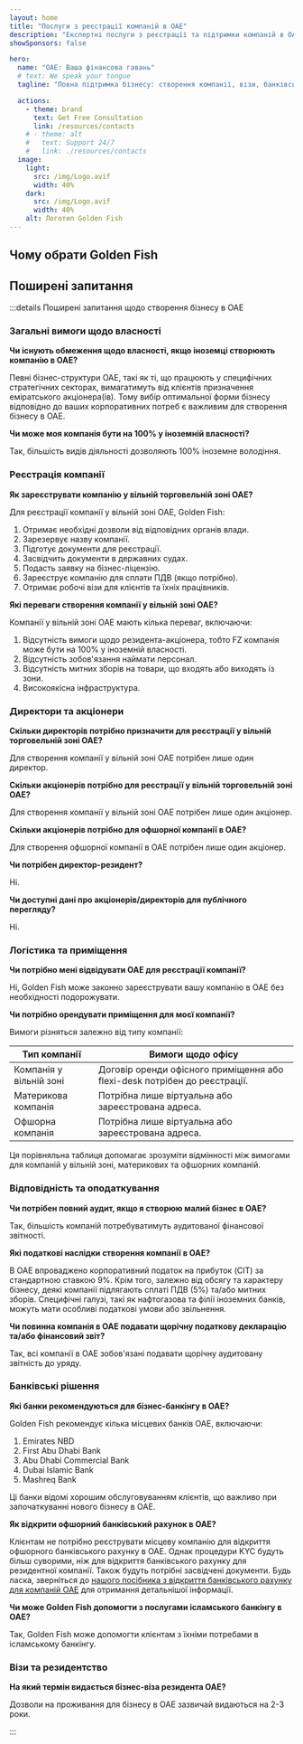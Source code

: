 ```yaml
---
layout: home
title: "Послуги з реєстрації компаній в ОАЕ"
description: "Експертні послуги з реєстрації та підтримки компаній в ОАЕ. Створення компанії, банківські послуги, податкове та юридичне супроводження, візова підтримка. Оплата тільки після схвалення."
showSponsors: false

hero:
  name: "ОАЕ: Ваша фінансова гавань"
  # text: We speak your tongue
  tagline: "Повна підтримка бізнесу: створення компанії, візи, банківські послуги. <span class='hl'>Немає результату — немає оплати</span>."

  actions:
    - theme: brand
      text: Get Free Consultation
      link: /resources/contacts
    # - theme: alt
    #   text: Support 24/7
    #   link: ./resources/contacts
  image:
    light:
      src: /img/Logo.avif
      width: 40%
    dark:
      src: /img/Logo.avif
      width: 40%
    alt: Логотип Golden Fish
---
```


<FeatureCards :features="[
  {
    title: 'Посібник зі створення компанії',
    details: 'Повний посібник зі створення компаній у **Free Zone, offshore, mainland, branch**.',
    items: [
      '100% іноземна власність доступна у Free Zones та Mainland',
      'Низькі податкові ставки - лише 9% корпоративного податку',
      'Відсутність валютного контролю - легка репатріація капіталу'
    ],
    linkText: 'Learn more',
    link: '/uae-business/offer/company-registration/',
    icon: {
      light: '/img/iStock-2051326997.avif',
      dark: '/img/iStock-1448478309.jpg',
      alt: 'Посібник зі створення компанії'
    }
  },
  {
    title: 'Відкриття банківського рахунку',
    details: 'Легко відкривайте бізнес або особисті банківські рахунки в надійних банках ОАЕ.',
    items: [
      'Повний спектр PRO-послуг для державних погоджень',
      'Повний пакет банківського обслуговування',
      '**96% успішних справ**',
    ],
    linkText: 'Learn more',
    link: '/uae-business/offer/banking/',
    icon: {
      light: '/img/iStock-2153786564.avif',
      dark: '/img/iStock-2166793628.avif',
      alt: 'Банківські послуги'
    }
  },
  {
    title: 'Golden Visa та резидентство',
    details: 'Отримайте **Golden Visa** ОАЕ для довгострокового проживання через простий процес подання.',
    items: [
      '**Не потрібно в\'їжджати в ОАЕ кожні 6 місяців**',
      '10-річна дійсність з можливістю продовження при збереженні кваліфікаційних умов',
      '92% успішних справ',
    ],
    linkText: 'Learn more',
    link: '/uae-business/offer/golden-visa/',
    icon: {
      light: '/img/iStock-1312241253.avif',
      dark: '/img/ILONMASKID.webp',
      alt: 'Візові послуги'
    }
  },
]" />

<FeatureCards :features="[
  {
    title: 'Послуги з комплаєнсу',
    details: 'Наші експерти проведуть вас через складні регуляторні вимоги ОАЕ, включаючи звіти ESR та подання UBO.',
    items: [],
    linkText: 'Learn more',
    link: '/uae-business/company-registration/Protect-Your-Business',
    icon: {
      light: '/img/iStock-1299393716.avif',
      dark: '/img/iStock-2149731304.avif',
      alt: 'Послуги з комплаєнсу'
    }
  },
  {
    title: 'Корпоративний податок і ПДВ',
    details: 'Експертні консультації забезпечують відповідність зобов\'язанням з корпоративного податку та ПДВ перед Federal Tax Authority (FTA).',
    items: [],
    linkText: 'Learn more',
    link: '/uae-business/company-registration/accounting-legal',
    icon: {
      light: '/img/iStock-1018285934.avif',
      dark: '/img/iStock-584576538.avif',
      alt: 'Податкові послуги'
    }
  },
  {
    title: 'Юридичні послуги',
    details: 'Юридична команда консультує щодо законодавства ОАЕ у сфері злиття та поглинання, корпоративної реструктуризації, фінансування та вирішення спорів.',
    items: [],
    linkText: 'Learn more',
    link: '/uae-business/company-registration/Protect-Your-Business',
    icon: {
      light: '/img/iStock-650045508.avif',
      dark: '/img/iStock-1498627598.avif',
      alt: 'Юридичні послуги'
    }
  },
  {
    title: 'Бухгалтерський облік і зарплата',
    details: 'Наші бухгалтери керують фінансами, надаючи послуги бухгалтерського обліку, звірки, нарахування зарплати та підтримки аудиту, економлячи витрати на найм.',
    items: [],
    linkText: 'Learn more',
    link: '/resources/contacts',
    icon: {
      light: '/img/iStock-1022793868.avif',
      dark: '/img/iStock-1320130292.jpg',
      alt: 'Бухгалтерські послуги'
    }
  },
]" />

## Чому обрати Golden Fish

<BenefitsList :features="[
  {
    icon: '🏢',
    title: 'Локальна експертиза в ОАЕ',
    text: 'Професійні спеціалісти в Дубаї надають експертний супровід на кожному етапі процесу.'
  },
  {
    icon: '📊',
    title: 'Доведений рівень успіху',
    text: 'Понад 90% схвалених заявок із сотнями виданих віз, банківських рахунків та реєстрацій компаній через наше преміум-обслуговування.'
  },
  {
    icon: '💸',
    title: '**Оплата за результатом**',
    text: '[Оплата тільки після схвалення](/uae-business/benefits/success-based-fees). Повна прозорість без прихованих витрат.'
  },
]" />

## Поширені запитання

:::details Поширені запитання щодо створення бізнесу в ОАЕ

### Загальні вимоги щодо власності

**Чи існують обмеження щодо власності, якщо іноземці створюють компанію в ОАЕ?**

Певні бізнес-структури ОАЕ, такі як ті, що працюють у специфічних стратегічних секторах, вимагатимуть від клієнтів призначення еміратського акціонера(ів). Тому вибір оптимальної форми бізнесу відповідно до ваших корпоративних потреб є важливим для створення бізнесу в ОАЕ.

**Чи може моя компанія бути на 100% у іноземній власності?**

Так, більшість видів діяльності дозволяють 100% іноземне володіння.

### Реєстрація компанії

**Як зареєструвати компанію у вільній торговельній зоні ОАЕ?**

Для реєстрації компанії у вільній зоні ОАЕ, Golden Fish:

1. Отримає необхідні дозволи від відповідних органів влади.
2. Зарезервує назву компанії.
3. Підготує документи для реєстрації.
4. Засвідчить документи в державних судах.
5. Подасть заявку на бізнес-ліцензію.
6. Зареєструє компанію для сплати ПДВ (якщо потрібно).
7. Отримає робочі візи для клієнтів та їхніх працівників.

**Які переваги створення компанії у вільній зоні ОАЕ?**

Компанії у вільній зоні ОАЕ мають кілька переваг, включаючи:

1. Відсутність вимоги щодо резидента-акціонера, тобто FZ компанія може бути на 100% у іноземній власності.
2. Відсутність зобов'язання наймати персонал.
3. Відсутність митних зборів на товари, що входять або виходять із зони.
4. Високоякісна інфраструктура.

### Директори та акціонери

**Скільки директорів потрібно призначити для реєстрації у вільній торговельній зоні ОАЕ?**

Для створення компанії у вільній зоні ОАЕ потрібен лише один директор.

**Скільки акціонерів потрібно для реєстрації у вільній торговельній зоні ОАЕ?**

Для створення компанії у вільній зоні ОАЕ потрібен лише один акціонер.

**Скільки акціонерів потрібно для офшорної компанії в ОАЕ?**

Для створення офшорної компанії в ОАЕ потрібен лише один акціонер.

**Чи потрібен директор-резидент?**

Ні.

**Чи доступні дані про акціонерів/директорів для публічного перегляду?**

Ні.

### Логістика та приміщення

**Чи потрібно мені відвідувати ОАЕ для реєстрації компанії?**

Ні, Golden Fish може законно зареєструвати вашу компанію в ОАЕ без необхідності подорожувати.

**Чи потрібно орендувати приміщення для моєї компанії?**

Вимоги різняться залежно від типу компанії:

| Тип компанії | Вимоги щодо офісу |
| ----------------- | --------------------------------------------------------------------------------------- |
| Компанія у вільній зоні | Договір оренди офісного приміщення або flexi-desk потрібен до реєстрації. |
| Материкова компанія | Потрібна лише віртуальна або зареєстрована адреса. |
| Офшорна компанія | Потрібна лише віртуальна або зареєстрована адреса. |

Ця порівняльна таблиця допомагає зрозуміти відмінності між вимогами для компаній у вільній зоні, материкових та офшорних компаній.

### Відповідність та оподаткування

**Чи потрібен повний аудит, якщо я створюю малий бізнес в ОАЕ?**

Так, більшість компаній потребуватимуть аудитованої фінансової звітності.

**Які податкові наслідки створення компанії в ОАЕ?**

В ОАЕ впроваджено корпоративний податок на прибуток (CIT) за стандартною ставкою 9%. Крім того, залежно від обсягу та характеру бізнесу, деякі компанії підлягають сплаті ПДВ (5%) та/або митних зборів. Специфічні галузі, такі як нафтогазова та філії іноземних банків, можуть мати особливі податкові умови або звільнення.

**Чи повинна компанія в ОАЕ подавати щорічну податкову декларацію та/або фінансовий звіт?**

Так, всі компанії в ОАЕ зобов'язані подавати щорічну аудитовану звітність до уряду.

### Банківські рішення

**Які банки рекомендуються для бізнес-банкінгу в ОАЕ?**

Golden Fish рекомендує кілька місцевих банків ОАЕ, включаючи:

1. Emirates NBD
2. First Abu Dhabi Bank
3. Abu Dhabi Commercial Bank
4. Dubai Islamic Bank
5. Mashreq Bank

Ці банки відомі хорошим обслуговуванням клієнтів, що важливо при започаткуванні нового бізнесу в ОАЕ.

**Як відкрити офшорний банківський рахунок в ОАЕ?**

Клієнтам не потрібно реєструвати місцеву компанію для відкриття офшорного банківського рахунку в ОАЕ. Однак процедури KYC будуть більш суворими, ніж для відкриття банківського рахунку для резидентної компанії. Також будуть потрібні засвідчені документи. Будь ласка, зверніться до [нашого посібника з відкриття банківського рахунку для компаній ОАЕ](/uae-business/company-registration/banking) для отримання детальнішої інформації.

**Чи може Golden Fish допомогти з послугами ісламського банкінгу в ОАЕ?**

Так, Golden Fish може допомогти клієнтам з їхніми потребами в ісламському банкінгу.

### Візи та резидентство

**На який термін видається бізнес-віза резидента ОАЕ?**

Дозволи на проживання для бізнесу в ОАЕ зазвичай видаються на 2-3 роки.

:::